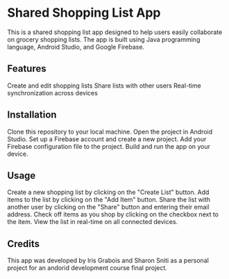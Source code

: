 # Shared Shopping List App

This is a shared shopping list app designed to help users easily collaborate on grocery shopping lists. The app is built using Java programming language, Android Studio, and Google Firebase.

## Features
Create and edit shopping lists
Share lists with other users
Real-time synchronization across devices

## Installation

Clone this repository to your local machine.
Open the project in Android Studio.
Set up a Firebase account and create a new project.
Add your Firebase configuration file to the project.
Build and run the app on your device.

## Usage
Create a new shopping list by clicking on the "Create List" button.
Add items to the list by clicking on the "Add Item" button.
Share the list with another user by clicking on the "Share" button and entering their email address.
Check off items as you shop by clicking on the checkbox next to the item.
View the list in real-time on all connected devices.

## Credits
This app was developed by Iris Grabois and Sharon Sniti as a personal project for an andorid development course final project.
